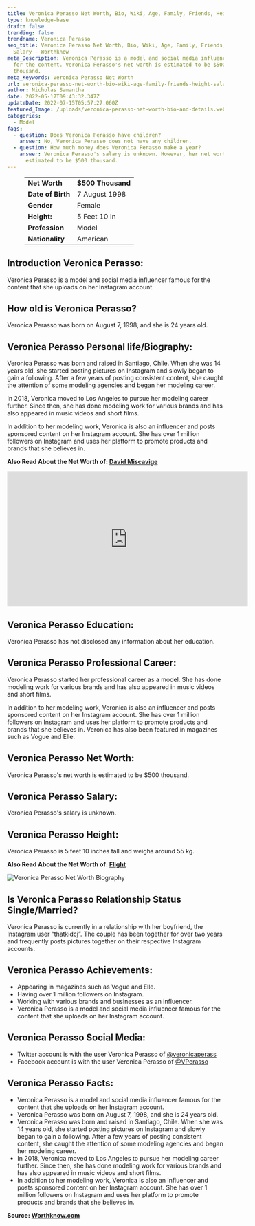 ```yaml
---
title: Veronica Perasso Net Worth, Bio, Wiki, Age, Family, Friends, Height & Salary
type: knowledge-base
draft: false
trending: false
trendname: Veronica Perasso
seo_title: Veronica Perasso Net Worth, Bio, Wiki, Age, Family, Friends, Height &
  Salary - Worthknow
meta_Description: Veronica Perasso is a model and social media influencer famous
  for the content. Veronica Perasso's net worth is estimated to be $500
  thousand.
meta_Keywords: Veronica Perasso Net Worth
url: veronica-perasso-net-worth-bio-wiki-age-family-friends-height-salary
author: Nicholas Samantha
date: 2022-05-17T09:43:32.347Z
updateDate: 2022-07-15T05:57:27.060Z
featured_Image: /uploads/veronica-perasso-net-worth-bio-and-details.webp
categories:
  - Model
faqs:
  - question: Does Veronica Perasso have children?
    answer: No, Veronica Perasso does not have any children.
  - question: How much money does Veronica Perasso make a year?
    answer: Veronica Perasso's salary is unknown. However, her net worth is
      estimated to be $500 thousand.
---
```

<figure class="wp-block-table is-style-stripes">
  <table>
    <tbody>
      <tr>
        <td>
          <strong>Net Worth</strong>
        </td>
        <td>
          <strong>$500 Thousand</strong>
        </td>
      </tr>
      <tr>
        <td>
          <strong>Date of Birth</strong>
        </td>
        <td>7 August 1998</td>
      </tr>
      <tr>
        <td>
          <strong>Gender</strong>
        </td>
        <td>Female</td>
      </tr>
      <tr>
        <td>
          <strong>Height:</strong>
        </td>
        <td>5 Feet 10 In</td>
      </tr>
      <tr>
        <td>
          <strong>Profession</strong>
        </td>
        <td>Model</td>
      </tr>
      <tr>
        <td>
          <strong>Nationality</strong>
        </td>
        <td>American</td>
      </tr>
    </tbody>
  </table>
</figure>

## **Introduction Veronica Perasso:**

Veronica Perasso is a model and social media influencer famous for the content that she uploads on her Instagram account.

## **How old is Veronica Perasso?**

Veronica Perasso was born on August 7, 1998, and she is 24 years old.

## **Veronica Perasso Personal life/Biography:**

Veronica Perasso was born and raised in Santiago, Chile. When she was 14 years old, she started posting pictures on Instagram and slowly began to gain a following. After a few years of posting consistent content, she caught the attention of some modeling agencies and began her modeling career.

In 2018, Veronica moved to Los Angeles to pursue her modeling career further. Since then, she has done modeling work for various brands and has also appeared in music videos and short films.

In addition to her modeling work, Veronica is also an influencer and posts sponsored content on her Instagram account. She has over 1 million followers on Instagram and uses her platform to promote products and brands that she believes in.

**Also Read About the Net Worth of: <a href="https://worthknow.com/david-miscavige-net-worth-bio-age-family-friends-height-salary/" target="_blank" rel="noopener">David Miscavige</a>**

<iframe width="560" height="315" src="https://www.youtube.com/embed/ALZKBcEm8gs" title="YouTube video player" frameborder="0" allow="accelerometer; autoplay; clipboard-write; encrypted-media; gyroscope; picture-in-picture" allowfullscreen></iframe>

## **Veronica Perasso Education:**

Veronica Perasso has not disclosed any information about her education.

## **Veronica Perasso Professional Career:**

Veronica Perasso started her professional career as a model. She has done modeling work for various brands and has also appeared in music videos and short films.

In addition to her modeling work, Veronica is also an influencer and posts sponsored content on her Instagram account. She has over 1 million followers on Instagram and uses her platform to promote products and brands that she believes in. Veronica has also been featured in magazines such as Vogue and Elle.

## **Veronica Perasso Net Worth:**

Veronica Perasso's net worth is estimated to be $500 thousand.

## **Veronica Perasso Salary:**

Veronica Perasso's salary is unknown.

## **Veronica Perasso Height:**

Veronica Perasso is 5 feet 10 inches tall and weighs around 55 kg.

**Also Read About the Net Worth of: <a href="https://worthknow.com/flight-net-worth-bio-wiki-age-family-friends-height-salary/" target="_blank" rel="noopener">Flight</a>**

![Veronica Perasso Net Worth Biography](/uploads/veronica-perasso-net-worth-.webp)

## **Is Veronica Perasso Relationship Status Single/Married?**

Veronica Perasso is currently in a relationship with her boyfriend, the Instagram user “thatkidcj”. The couple has been together for over two years and frequently posts pictures together on their respective Instagram accounts.

## **Veronica Perasso Achievements:**

* Appearing in magazines such as Vogue and Elle.
* Having over 1 million followers on Instagram.
* Working with various brands and businesses as an influencer.
* Veronica Perasso is a model and social media influencer famous for the content that she uploads on her Instagram account. 

## **Veronica Perasso Social Media:**

* Twitter account is with the user Veronica Perasso of <a href="https://twitter.com/veronicaperass" target="_blank" rel="nofollow" rel="noopener">@veronicaperass</a>
* Facebook account is with the user Veronica Perasso of <a href="https://www.facebook.com/VPerasso/" target="_blank" rel="nofollow" rel="noopener">@VPerasso</a>

## **Veronica Perasso Facts:**

* Veronica Perasso is a model and social media influencer famous for the content that she uploads on her Instagram account. 
* Veronica Perasso was born on August 7, 1998, and she is 24 years old. 
* Veronica Perasso was born and raised in Santiago, Chile. When she was 14 years old, she started posting pictures on Instagram and slowly began to gain a following. After a few years of posting consistent content, she caught the attention of some modeling agencies and began her modeling career. 
* In 2018, Veronica moved to Los Angeles to pursue her modeling career further. Since then, she has done modeling work for various brands and has also appeared in music videos and short films. 
* In addition to her modeling work, Veronica is also an influencer and posts sponsored content on her Instagram account. She has over 1 million followers on Instagram and uses her platform to promote products and brands that she believes in.

**Source: <a href="https://worthknow.com/" target="_blank" rel="noopener">Worthknow.com</a>**